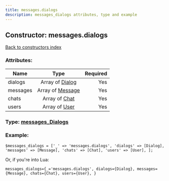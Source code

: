 ```yaml
---
title: messages.dialogs
description: messages_dialogs attributes, type and example
---
```

## Constructor: messages.dialogs  
[Back to constructors index](index.md)



### Attributes:

| Name     |    Type       | Required |
|----------|:-------------:|---------:|
|dialogs|Array of [Dialog](../types/Dialog.md) | Yes|
|messages|Array of [Message](../types/Message.md) | Yes|
|chats|Array of [Chat](../types/Chat.md) | Yes|
|users|Array of [User](../types/User.md) | Yes|



### Type: [messages\_Dialogs](../types/messages_Dialogs.md)


### Example:

```
$messages_dialogs = ['_' => 'messages.dialogs', 'dialogs' => [Dialog], 'messages' => [Message], 'chats' => [Chat], 'users' => [User], ];
```  

Or, if you're into Lua:  


```
messages_dialogs={_='messages.dialogs', dialogs={Dialog}, messages={Message}, chats={Chat}, users={User}, }

```


